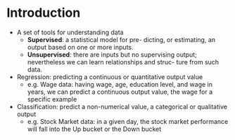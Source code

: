 # Introduction

- A set of tools for understanding data
  - **Supervised**: a statistical model for pre- dicting, or estimating, an output based on one or more inputs.
  - **Unsupervised**: there are inputs but no supervising output; nevertheless we can learn relationships and struc- ture from such data.
- Regression: predicting a continuous or quantitative output value
  - e.g. Wage data: having wage, age, education level, and wage in years, we can predict a continuous output value, the wage for a specific example
- Classification: predict a non-numerical value, a categorical or qualitative output
  - e.g. Stock Market data: in a given day, the stock market performance will fall into the Up bucket or the Down bucket
